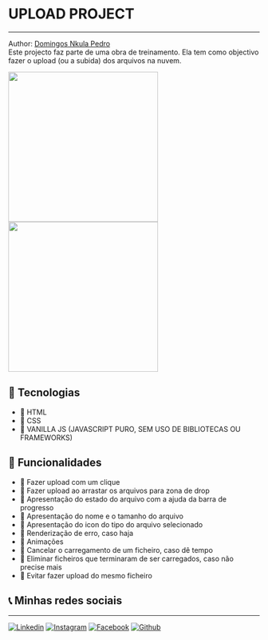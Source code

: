 # UPLOAD PROJECT
---
Author: [Domingos Nkula Pedro](https://github.com/domingos3000)
<br />
Este projecto faz parte de uma obra de treinamento.
Ela tem como objectivo fazer o upload (ou a subida) dos arquivos na nuvem.



<div style="display: flex; flex-wrap: wrap;">
	<img src="https://user-images.githubusercontent.com/72228890/230694345-a823289e-07ac-489c-9b92-06012764d581.png" width="300px"/>
	<img src="https://user-images.githubusercontent.com/72228890/230694277-527e43d5-2b56-4b40-99bc-c6cfef14a393.png" width="300px"/>
</div>

## 🚀 Tecnologias

- 🚀 HTML
- 🚀 CSS
- 🚀 VANILLA JS (JAVASCRIPT PURO, SEM USO DE BIBLIOTECAS OU FRAMEWORKS)

## 🔧 Funcionalidades

- 🔧 Fazer upload com um clique
- 🔧 Fazer upload ao arrastar os arquivos para zona de drop
- 🔧 Apresentação do estado do arquivo com a ajuda da barra de progresso
- 🔧 Apresentação do nome e o tamanho do arquivo
- 🔧 Apresentação do icon do tipo do arquivo selecionado
- 🔧 Renderização de erro, caso haja
- 🔧 Animações
- 🔧 Cancelar o carregamento de um ficheiro, caso dê tempo
- 🔧 Eliminar ficheiros que terminaram de ser carregados, caso não precise mais
- 🔧 Evitar fazer upload do mesmo ficheiro 

## 📞 Minhas redes sociais
---
[![Linkedin](https://img.shields.io/badge/LinkedIn-0077B5?style=for-the-badge&logo=linkedin&logoColor=white)](https://www.linkedin.com/in/domingos3000/)
[![Instagram](https://img.shields.io/badge/Instagram-E4405F?style=for-the-badge&logo=instagram&logoColor=white)](https://www.instagram.com/domingos_3000/)
[![Facebook](https://img.shields.io/badge/Facebook-1877F2?style=for-the-badge&logo=facebook&logoColor=white)](https://web.facebook.com/domingos3000/)
[![Github](https://img.shields.io/badge/GitHub-100000?style=for-the-badge&logo=github&logoColor=white)](https://github.com/domingos3000)
